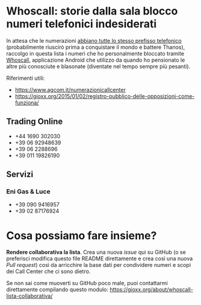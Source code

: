 # Whoscall: storie dalla sala blocco numeri telefonici indesiderati

In attesa che le numerazioni [abbiano tutte lo stesso prefisso telefonico](https://www.consumatori.it/telefonia/chiamate-indesiderate-legge-telemarketing-selvaggio/) (probabilmente riuscirò prima a conquistare il mondo e battere Thanos), raccolgo in questa lista i numeri che ho personalmente bloccato tramite [Whoscall](https://play.google.com/store/apps/details?id=gogolook.callgogolook2), applicazione Android che utilizzo da quando ho pensionato le altre più conosciute e blasonate (diventate nel tempo sempre più pesanti).

Riferimenti utili:

- https://www.agcom.it/numerazionicallcenter
- https://gioxx.org/2015/01/02/registro-pubblico-delle-opposizioni-come-funziona/

## Trading Online

- +44 1690 302030
- +39 06 92948639
- +39 06 2288696
- +39 011 19826190

## Servizi

### Eni Gas & Luce

- +39 090 9416957
- +39 02 87176924



# Cosa possiamo fare insieme?

**Rendere collaborativa la lista**. Crea una nuova *issue* qui su GitHub (o se preferisci modifica questo file README direttamente e crea così una nuova *Pull request*) così da arricchire la base dati per condividere numeri e scopi dei Call Center che ci sono dietro.

Se non sai come muoverti su GitHub poco male, puoi contattarmi direttamente compilando questo modulo: https://gioxx.org/about/whoscall-lista-collaborativa/